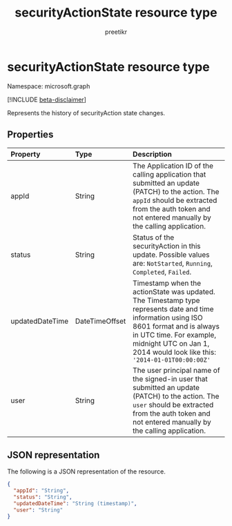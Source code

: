 ﻿---
title: "securityActionState resource type"
description: "Represents the history of securityAction state changes."
localization_priority: Normal
author: "preetikr"
ms.prod: "security"
doc_type: resourcePageType
---

# securityActionState resource type

Namespace: microsoft.graph

[!INCLUDE [beta-disclaimer](../../includes/beta-disclaimer.md)]

Represents the history of securityAction state changes.

## Properties

| Property        | Type           | Description                                                                                                                                                                                                                                  |
| :-------------- | :------------- | :------------------------------------------------------------------------------------------------------------------------------------------------------------------------------------------------------------------------------------------- |
| appId           | String         | The Application ID of the calling application that submitted an update (PATCH) to the action. The `appId` should be extracted from the auth token and not entered manually by the calling application.                                       |
| status          | String         | Status of the securityAction in this update. Possible values are: `NotStarted`, `Running`, `Completed`, `Failed`.                                                                                                                            |
| updatedDateTime | DateTimeOffset | Timestamp when the actionState was updated. The Timestamp type represents date and time information using ISO 8601 format and is always in UTC time. For example, midnight UTC on Jan 1, 2014 would look like this: `'2014-01-01T00:00:00Z'` |
| user            | String         | The user principal name of the signed-in user that submitted an update (PATCH) to the action. The `user` should be extracted from the auth token and not entered manually by the calling application.                                        |

## JSON representation

The following is a JSON representation of the resource.

<!-- {
  "blockType": "resource",
  "optionalProperties": [

  ],
  "@odata.type": "microsoft.graph.securityActionState",
  "baseType": null
}-->

```json
{
  "appId": "String",
  "status": "String",
  "updatedDateTime": "String (timestamp)",
  "user": "String"
}
```

<!-- uuid: 16cd6b66-4b1a-43a1-adaf-3a886856ed98
2019-02-04 14:57:30 UTC -->

<!-- {
  "type": "#page.annotation",
  "description": "securityActionState resource",
  "keywords": "",
  "section": "documentation",
  "tocPath": ""
}-->
